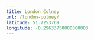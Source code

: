 ```yaml
---
title: London Colney
url: /london-colney/
latitude: 51.7253769
longitude: -0.29633750000000003
---
```

